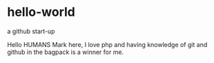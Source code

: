 # hello-world
a github start-up

Hello HUMANS
Mark here, I love php and having knowledge of git and github in the bagpack is a winner for me.
